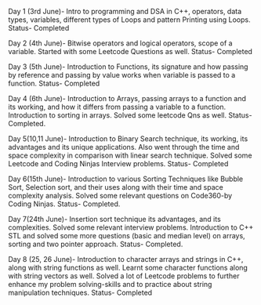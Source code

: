 Day 1 (3rd June)- Intro to programming and DSA in C++, operators, data types, variables, different types of Loops and pattern Printing using Loops. Status- Completed

Day 2 (4th June)- Bitwise operators and logical operators, scope of a variable. Started with some Leetcode Questions as well. Status- Completed

Day 3 (5th June)- Introduction to Functions, its signature and how passing by reference and passing by value works when variable is passed to a function. Status- Completed

Day 4 (6th June)- Introduction to Arrays, passing arrays to a function and its working, and how it differs from passing a variable to a function. Introduction to sorting in arrays. Solved some leetcode Qns as well. Status- Completed. 

Day 5(10,11 June)- Introduction to Binary Search technique, its working, its advantages and its unique applications. Also went through the time and space complexity in comparison with linear search technique. Solved some Leetcode and Coding Ninjas Interview problems. Status- Completed 

Day 6(15th June)- Introduction to various Sorting Techniques like Bubble Sort, Selection sort, and their uses along with their time and space complexity analysis. Solved some relevant questions on Code360-by Coding Ninjas. Status- Completed. 

Day 7(24th June)- Insertion sort technique its advantages, and its complexities. Solved some relevant interview problems. Introduction to C++ STL and solved some more questions (basic and median level) on arrays, sorting and two pointer approach. Status- Completed.

Day 8 (25, 26 June)- Introduction to character arrays and strings in C++, along with string functions as well. Learnt some character functions along with string vectors as well. Solved a lot of Leetcode problems to further enhance my problem solving-skills and to practice about string manipulation techniques. Status- Completed
